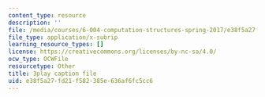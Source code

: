 ```yaml
---
content_type: resource
description: ''
file: /media/courses/6-004-computation-structures-spring-2017/e38f5a27fd21f582385e636af6fc5cc6_O6yw1qkECig.srt
file_type: application/x-subrip
learning_resource_types: []
license: https://creativecommons.org/licenses/by-nc-sa/4.0/
ocw_type: OCWFile
resourcetype: Other
title: 3play caption file
uid: e38f5a27-fd21-f582-385e-636af6fc5cc6
---
```

